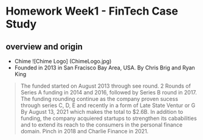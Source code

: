 # Homework Week1 - FinTech Case Study
## overview and origin
* Chime 
![Chime Logo] (ChimeLogo.jpg)
* Founded in 2013 in San Fracisco Bay Area, USA. By Chris Brig and Ryan King
> The funded started on August 2013 through see round. 2 Rounds of Series A funding in 2014 and 2016, followed by Series B round in 2017. The funding rounding continue as the company
proven sucess through series C, D, E and recently in a form of Late State Ventur or G By August 13, 2021 which makes the total to $2.6B. In addition to funding, the company
acquiered startups to strengthen its cababilities and to extend its reach to the consumers in the personal finance domain. Pinch in 2018 and Charlie Finance in 2021.


